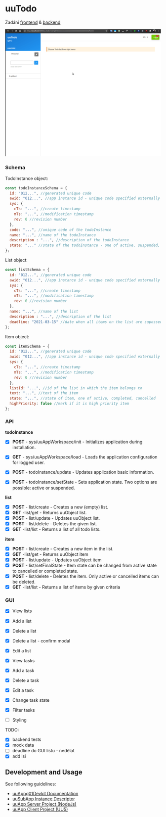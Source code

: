 # uuTodo

Zadání [frontend](https://uuapp.plus4u.net/uu-bookkit-maing01/78462435-bbbfbad5d130488e85ccad7d34b61a22/book/page?code=67586767) 
& [backend](https://uuapp.plus4u.net/uu-bookkit-maing01/bbbfbad5d130488e85ccad7d34b61a22/book/page?code=uuToDo_uuSubApp) 

![demo](demo.gif)

### Schema

TodoInstance object:
```js
const todoInstanceSchema = {
  id: "012...", //generated unique code
  awid: "012...", //app instance id - unique code specified externally
  sys: {
    cTs: "...", //create timestamp
    mTs: "...", //modification timestamp
    rev: 0 //revision number
  },
  code: "...", //unique code of the todoInstance
  name: "...", //name of the todoInstance
  description : "...", //description of the todoInstance
  state: "..." //state of the todoInstance - one of active, suspended, closed
};
```

List object:
```js
const listSchema = {
  id: "012...", //generated unique code
  awid: "012...", //app instance id - unique code specified externally
  sys: {
    cTs: "...", //create timestamp
    mTs: "...", //modification timestamp
    rev: 0 //revision number
  },
  name: "...", //name of the list
  description : "...", //description of the list
  deadline: "2021-03-15" //date when all items on the list are supossed to be done
};
```

Item object: 
```js
const itemSchema = {
  id: "012...", //generated unique code
  awid: "012...", //app instance id - unique code specified externally
  sys: {
    cTs: "...", //create timestamp
    mTs: "...", //modification timestamp
    rev: 0 //revision number
  },
  listId: "...", //id of the list in which the item belongs to
  text: "...", //text of the item
  state: "...", //state of item, one of active, completed, cancelled 
  highPriority: false //mark if it is high priority item
};
```

### API

**todoInstance**
- [x] **POST** - sys/uuAppWorkspace/init - Initializes application during installation.
- [x] **GET** - sys/uuAppWorkspace/load - Loads the application configuration for logged user.
- [x] **POST** - todoInstance/update - Updates application basic information.
- [x] **POST** - todoInstance/setState - Sets application state. Two options are possible: active or suspended.


**list**
 
- [x] **POST** - list/create - Creates a new (empty) list.
- [x] **GET** -list/get - Returns uuObject list.
- [x] **POST** - list/update - Updates uuObject list.
- [x] **POST** - list/delete - Deletes the given list.
- [x] **GET** -list/list - Returns a list of all todo lists.

**item**

- [x] **POST** - list/create - Creates a new item in the list.
- [x] **GET** -list/get - Returns uuObject item
- [x] **POST** - list/update - Updates uuObject item
- [x] **POST** - list/setFinalState - Item state can be changed from active state to cancelled or completed state.
- [x] **POST** - list/delete - Deletes the item. Only active or cancelled items can be deleted.
- [x] **GET** -list/list - Returns a list of items by given criteria

### GUI
- [x] View lists
- [x] Add a list
- [x] Delete a list
- [x] Delete a list - confirm modal
- [x] Edit a list
- [x] View tasks
- [x] Add a task
- [x] Delete a task
- [x] Edit a task
- [x] Change task state
- [x] Filter tasks
- [ ] Styling






TODO:
- [x] backend tests
- [x] mock data
- [ ] deadline do GUI listu - nedělat
- [x] add lsi

## Development and Usage

See following guidelines:

- [uuAppg01Devkit Documentation](https://uuapp.plus4u.net/uu-bookkit-maing01/e884539c8511447a977c7ff070e7f2cf/book)
- [uuSubApp Instance Descriptor](https://uuapp.plus4u.net/uu-bookkit-maing01/289fcd2e11d34f3e9b2184bedb236ded/book/page?code=uuSubAppInstanceDescriptor)
- [uuApp Server Project (NodeJs)](https://uuapp.plus4u.net/uu-bookkit-maing01/2590bf997d264d959b9d6a88ee1d0ff5/book/page?code=getStarted)
- [uuApp Client Project (UU5)](https://uuapp.plus4u.net/uu-bookkit-maing01/ed11ec379073476db0aa295ad6c00178/book/page?code=getStartedHooks)
